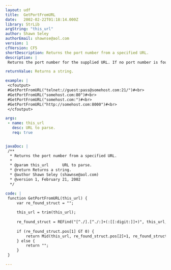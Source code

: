 ```yaml
---
layout: udf
title:  GetPortFromURL
date:   2002-02-22T01:18:14.000Z
library: StrLib
argString: "this_url"
author: Shawn Seley
authorEmail: shawnse@aol.com
version: 1
cfVersion: CF5
shortDescription: Returns the port number from a specified URL.
description: |
 Returns the port number for the supplied URL. If no port number is found, then returns an empty string. Works with any protocol that follows a &quot;x.x:PortNumber&quot; syntax where PortNumber = one or more digits. Supporting protocols include http, ftp, telnet, and others. Note, this function will return an empty string for any implied port numbers (containing a &quot;:&quot; but no digits afterwards).

returnValue: Returns a string.

example: |
 <cfoutput>
 #GetPortFromURL("telnet://guest:pass@somehost.com:21/")#<br>
 #GetPortFromURL("somehost.com:80")#<br>
 #GetPortFromURL("somehost.com:")#<br>
 #GetPortFromURL("http://somehost.com:8000")#<br>
 </cfoutput>

args:
 - name: this_url
   desc: URL to parse.
   req: true


javaDoc: |
 /**
  * Returns the port number from a specified URL.
  * 
  * @param this_url      URL to parse. 
  * @return Returns a string. 
  * @author Shawn Seley (shawnse@aol.com) 
  * @version 1, February 21, 2002 
  */

code: |
 function GetPortFromURL(this_url) {
     var re_found_struct = "";
     
     this_url = trim(this_url);
     
     re_found_struct = REFind("[^./].[^./:]+(:[[:digit:]]+)", this_url, 1, "True");
 
     if (re_found_struct.pos[1] GT 0) {
         return Mid(this_url, re_found_struct.pos[2]+1, re_found_struct.len[2]-1);
     } else {
         return "";
     }
 }

---
```


